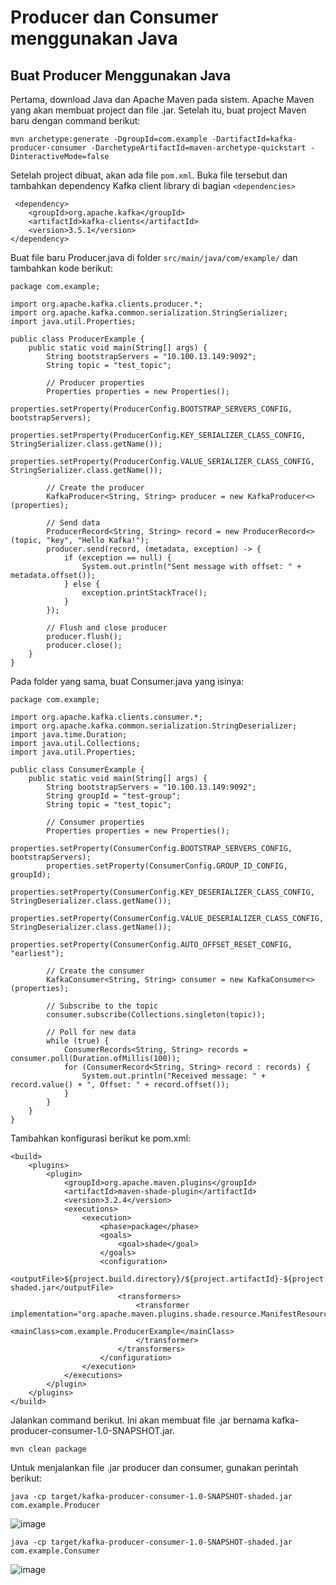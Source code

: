 # Producer dan Consumer menggunakan Java

## Buat Producer Menggunakan Java

Pertama, download Java dan Apache Maven pada sistem. Apache Maven yang akan membuat project dan file .jar. Setelah itu, buat project Maven baru dengan command berikut:

```
mvn archetype:generate -DgroupId=com.example -DartifactId=kafka-producer-consumer -DarchetypeArtifactId=maven-archetype-quickstart -DinteractiveMode=false
```

Setelah project dibuat, akan ada file `pom.xml`. Buka file tersebut dan tambahkan dependency Kafka client library di bagian `<dependencies>`

```
 <dependency>
    <groupId>org.apache.kafka</groupId>
    <artifactId>kafka-clients</artifactId>
    <version>3.5.1</version>
</dependency>
```

Buat file baru Producer.java di folder `src/main/java/com/example/` dan tambahkan kode berikut:

```
package com.example;

import org.apache.kafka.clients.producer.*;
import org.apache.kafka.common.serialization.StringSerializer;
import java.util.Properties;

public class ProducerExample {
    public static void main(String[] args) {
        String bootstrapServers = "10.100.13.149:9092";
        String topic = "test_topic";

        // Producer properties
        Properties properties = new Properties();
        properties.setProperty(ProducerConfig.BOOTSTRAP_SERVERS_CONFIG, bootstrapServers);
        properties.setProperty(ProducerConfig.KEY_SERIALIZER_CLASS_CONFIG, StringSerializer.class.getName());
        properties.setProperty(ProducerConfig.VALUE_SERIALIZER_CLASS_CONFIG, StringSerializer.class.getName());

        // Create the producer
        KafkaProducer<String, String> producer = new KafkaProducer<>(properties);

        // Send data
        ProducerRecord<String, String> record = new ProducerRecord<>(topic, "key", "Hello Kafka!");
        producer.send(record, (metadata, exception) -> {
            if (exception == null) {
                System.out.println("Sent message with offset: " + metadata.offset());
            } else {
                exception.printStackTrace();
            }
        });

        // Flush and close producer
        producer.flush();
        producer.close();
    }
}
```

Pada folder yang sama, buat Consumer.java yang isinya:

```
package com.example;

import org.apache.kafka.clients.consumer.*;
import org.apache.kafka.common.serialization.StringDeserializer;
import java.time.Duration;
import java.util.Collections;
import java.util.Properties;

public class ConsumerExample {
    public static void main(String[] args) {
        String bootstrapServers = "10.100.13.149:9092";
        String groupId = "test-group";
        String topic = "test_topic";

        // Consumer properties
        Properties properties = new Properties();
        properties.setProperty(ConsumerConfig.BOOTSTRAP_SERVERS_CONFIG, bootstrapServers);
        properties.setProperty(ConsumerConfig.GROUP_ID_CONFIG, groupId);
        properties.setProperty(ConsumerConfig.KEY_DESERIALIZER_CLASS_CONFIG, StringDeserializer.class.getName());
        properties.setProperty(ConsumerConfig.VALUE_DESERIALIZER_CLASS_CONFIG, StringDeserializer.class.getName());
        properties.setProperty(ConsumerConfig.AUTO_OFFSET_RESET_CONFIG, "earliest");

        // Create the consumer
        KafkaConsumer<String, String> consumer = new KafkaConsumer<>(properties);

        // Subscribe to the topic
        consumer.subscribe(Collections.singleton(topic));

        // Poll for new data
        while (true) {
            ConsumerRecords<String, String> records = consumer.poll(Duration.ofMillis(100));
            for (ConsumerRecord<String, String> record : records) {
                System.out.println("Received message: " + record.value() + ", Offset: " + record.offset());
            }
        }
    }
}
```

Tambahkan konfigurasi berikut ke pom.xml:

```
<build>
    <plugins>
        <plugin>
            <groupId>org.apache.maven.plugins</groupId>
            <artifactId>maven-shade-plugin</artifactId>
            <version>3.2.4</version>
            <executions>
                <execution>
                    <phase>package</phase>
                    <goals>
                        <goal>shade</goal>
                    </goals>
                    <configuration>
                        <outputFile>${project.build.directory}/${project.artifactId}-${project.version}-shaded.jar</outputFile>
                        <transformers>
                            <transformer implementation="org.apache.maven.plugins.shade.resource.ManifestResourceTransformer">
                                <mainClass>com.example.ProducerExample</mainClass>
                            </transformer>
                        </transformers>
                    </configuration>
                </execution>
            </executions>
        </plugin>
    </plugins>
</build>
```

Jalankan command berikut. Ini akan membuat file .jar bernama kafka-producer-consumer-1.0-SNAPSHOT.jar.

```
mvn clean package
```

Untuk menjalankan file .jar producer dan consumer, gunakan perintah berikut:

```
java -cp target/kafka-producer-consumer-1.0-SNAPSHOT-shaded.jar com.example.Producer
```

![image](https://github.com/user-attachments/assets/9f51268d-2416-44c0-bda5-7c8ba44f7c70)


```
java -cp target/kafka-producer-consumer-1.0-SNAPSHOT-shaded.jar com.example.Consumer
```

![image](https://github.com/user-attachments/assets/e47366b6-1f17-4308-9521-b4d5ec58cf03)

